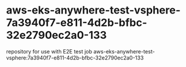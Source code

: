 # aws-eks-anywhere-test-vsphere-7a3940f7-e811-4d2b-bfbc-32e2790ec2a0-133
repository for use with E2E test job aws-eks-anywhere-test-vsphere:7a3940f7-e811-4d2b-bfbc-32e2790ec2a0-133
